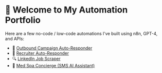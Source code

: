 # 👋 Welcome to My Automation Portfolio

Here are a few no-code / low-code automations I've built using n8n, GPT-4, and APIs:

- 🔁 [Outbound Campaign Auto-Responder](https://github.com/dayscape/outbound-responder)
- 📩 [Recruiter Auto-Responder](https://github.com/dayscape/recruiter-auto-responder)
- 🔍 [LinkedIn Job Scraper](https://github.com/dayscape/linkedin-scraper)
- 💬 [Med Spa Concierge (SMS AI Assistant)](https://github.com/dayscape/medspa-concierge)

